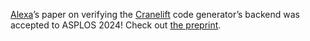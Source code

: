 [Alexa][]’s paper on verifying the [Cranelift][] code generator’s backend was accepted to ASPLOS 2024! Check out [the preprint][pre].

[alexa]: https://www.cs.cornell.edu/~avh/
[cranelift]: https://cranelift.dev
[pre]: https://www.cs.cornell.edu/~avh/veri-isle-preprint.pdf
